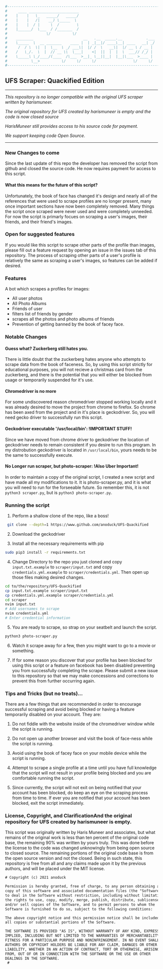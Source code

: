 ```bash
#------------------------------------------------------------------------#
#     ____ _______________________                                       #
#    |    |   \_   _____/   _____/                                       #
#    |    |   /|    __) \_____  \                                        #
#    |    |  / |     \  /        \                                       #
#    |______/  \___  / /_______  /                                       #
#                  \/          \/                                        #
#    ________                       __   .__  _____.__           .___    #
#    \_____  \  __ _______    ____ |  | _|__|/ ____\__| ____   __| _/    #
#     /  / \  \|  |  \__  \ _/ ___\|  |/ /  \   __\|  |/ __ \ / __ |     #
#    /   \_/.  \  |  // __ \\  \___|    <|  ||  |  |  \  ___// /_/ |     #
#    \_____\ \_/____/(____  /\___  >__|_ \__||__|  |__|\___  >____ |     #
#           \__>          \/     \/     \/                 \/     \/     #
#------------------------------------------------------------------------#
```

## UFS Scraper: Quackified Edition  

----

*This repository is no longer compatible with the original UFS scraper written by harismuneer.*

*The original repository for UFS created by harismuneer is empty and the code is now closed source*

*HarisMuneer still provides access to his source code for payment.*

*We support keeping code Open Source.*

----

### New Changes to come
Since the last update of this repo the developer has removed the script from github and closed the source code. He now requires payment for access to this script. 

#### What this means for the future of this script?
Unfortunately, the book of face has changed it's design and nearly all of the references that were used to scrape profiles are no longer present, many once important sections have now been completely removed. Many things the script once scraped were never used and were completely unneeded. For now the script is primarly focues on scraping a user's images, their friends, and their friend's images. 

### Open for suggested features

If you would like this script to scrape other parts of the profile than images, please fill out a feature request by opening an issue in the issues tab of this repository. The process of scraping other parts of a user's profile is relatively the same as scraping a user's images, so features can be added if desired.

### Features

A bot which scrapes a profiles for images:

- All user photos
- All Photo Albums
- Friends of user
- filters list of friends by gender
- scrapes all the photos and photo albums of friends
- Prevention of getting banned by the book of facey face.

### Notable Changes

#### Guess what? Zuckerberg still hates you.

There is little doubt that the zuckerberg hates anyone who attempts to scrape data from the book of faceness. So, by using this script strictly for educational purposes, you will not recieve a christmas card from the zuckerberg, and there is the potential that you will either be blocked from usage or temporarily suspended for it's use. 

#### Chromedriver is no more

For some undiscovered reason chromedriver stopped working locally and it was already desired to move the project from chrome to firefox. So chrome has been axed from the project and in it's place is geckodriver. So, you will need gecko driver to successfully run this script.

#### Geckodriver executable '/usr/local/bin': !IMPORTANT STUFF!

Since we have moved from chrome driver to geckodriver the location of geckodriver needs to remain consistent if you desire to run this program. In my distrobution geckodriver is located in `/usr/local/bin`, yours needs to be the same to successfully execute.

#### No Longer run scraper, but photo-scraper: !Also Uber Important!

In order to maintain a copy of the original script, I created a new script and have made all my modifications to it. It is photo-scraper.py, and it is what you will need to run for the forseeable future. So remember this, it is not `python3 scraper.py`, but is `python3 photo-scraper.py`. 

### Running the script

1. Perform a shallow clone of the repo, like a boss!

```bash
 git clone --depth=1 https://www.github.com/anoduck/UFS-Quackified
```

2. Download the geckodriver

3. Install all the necessary requirements with pip

```bash
sudo pip3 install -r requirements.txt
```

4. Change Directory to the repo you just cloned and copy `input.txt.example` to `scraper/input.txt` and copy `credentials.yml.example` to `scraper/credentials.yml`. Then open up those files making desired changes.

```bash
cd to/the/repository/UFS-Quackified
cp input.txt.example scraper/input.txt
cp credentials.yml.example scraper/credentials.yml
cd scraper
nvim input.txt
# Add usernames to scrape
nvim credentials.yml
# Enter credential information
```

5. You are ready to scrape, so strap on your seatbelt and launch the script.

```bash
python3 photo-scraper.py
```

6. Watch it scrape away for a few, then you might want to go to a movie or something.

7. If for some reason you discover that your profile has been blocked for using this script or a feature on facebook has been disabled preventing you from successfully completing the scrape. Please submit a new issue to this repository so that we may make concessions and corrections to prevent this from further occurring again.

### Tips and Tricks (but no treats)...

There are a few things that are recommended in order to encourage successful scraping and avoid being blocked or having a feature temporarily disabled on your account. They are:

1. Do not fiddle with the website inside of the chromedriver window while the script is running.

2. Do not open up another browser and visit the book of face-ness while the script is running.

3. Avoid using the book of facey face on your mobile device while the script is running.

5. Attempt to scrape a single profile at a time until you have full knowledge that the script will not result in your profile being blocked and you are comfortable running the script.

6. Since currently, the script will not exit on being notified that your account has been blocked, do keep an eye on the scraping process from time to time. If ever you are notified that your account has been blocked, exit the script immediately.

### License, Copyright, and ClarificationAnd the original repository for UFS created by harismuneer is empty.

This script was originally written by Haris Muneer and associates, but what remains of the original work is less than ten percent of the original code base, the remaining 90% was written by yours truly. This was done before the license to the code was changed unknowingly from being open source to closed source. The remaining portions of the original code base is from the open source version and not the closed. Being in such state, this repository is free from all and any claims made upon it by the previous authors, and will be placed under the MIT license. 

```txt
# Copyright (c) 2021 anoduck

Permission is hereby granted, free of charge, to any person obtaining a
copy of this software and associated documentation files (the "Software"),
to deal in the Software without restriction, including without limitation
the rights to use, copy, modify, merge, publish, distribute, sublicense,
and/or sell copies of the Software, and to permit persons to whom the
Software is furnished to do so, subject to the following conditions:

The above copyright notice and this permission notice shall be included in
all copies or substantial portions of the Software.

THE SOFTWARE IS PROVIDED "AS IS", WITHOUT WARRANTY OF ANY KIND, EXPRESS OR
IMPLIED, INCLUDING BUT NOT LIMITED TO THE WARRANTIES OF MERCHANTABILITY,
FITNESS FOR A PARTICULAR PURPOSE AND NONINFRINGEMENT. IN NO EVENT SHALL THE
AUTHORS OR COPYRIGHT HOLDERS BE LIABLE FOR ANY CLAIM, DAMAGES OR OTHER
LIABILITY, WHETHER IN AN ACTION OF CONTRACT, TORT OR OTHERWISE, ARISING
FROM, OUT OF OR IN CONNECTION WITH THE SOFTWARE OR THE USE OR OTHER
DEALINGS IN THE SOFTWARE.
 #
```
